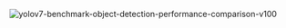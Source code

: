![yolov7-benchmark-object-detection-performance-comparison-v100](https://github.com/shubham5027/Object-Detection-Using-YOLO-v7/assets/132193443/558078e2-c82d-4dfe-8c58-782aa2085b14)

